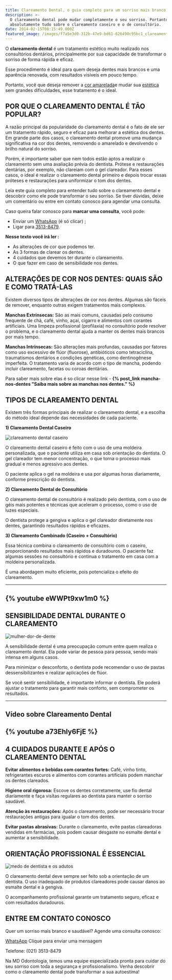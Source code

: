 ```yaml
---
title: Clareamento Dental, o guia completo para um sorriso mais branco.
description: >-
  O clareamento dental pode mudar completamente o seu sorriso. Portanto saiba
  absolutamente tudo sobre o clareamento caseiro e o de consultório.
date: 2014-02-15T08:15:49.000Z
featured_image: /images/f7a5e3d0-312b-47e9-bd61-626490c95bc1_clareamento-dental.jpg
---
```

O **clareamento dental** é um tratamento estético muito realizado nos consultórios dentários, principalmente por sua capacidade de transformar o sorriso de forma rápida e eficaz.

Esse procedimento é ideal para quem deseja dentes mais brancos e uma aparência renovada, com resultados visíveis em pouco tempo.

Portanto, você que deseja remover a [cor amarelada](https://mdfrossard.com.br/mancha-nos-dentes/)e mudar sua [estética](/tratamentos/estetica-dos-dentes/) sem grandes dificuldades, esse tratamento é o ideal. 

## POR QUE O CLAREAMENTO DENTAL É TÃO POPULAR?

A razão principal da popularidade do clareamento dental é o fato de ele ser um tratamento rápido, seguro e eficaz para melhorar a estética dos dentes. Em grande parte dos casos, o clareamento dental promove uma mudança significativa na cor dos dentes, removendo o amarelado e devolvendo o brilho natural do sorriso.

Porém, é importante saber que nem todos estão aptos a realizar o clareamento sem uma avaliação prévia do dentista. Prótese e restaurações dentárias, por exemplo, não clareiam com o gel clareador. Para esses casos, o ideal é realizar o clareamento dental primeiro e depois trocar essas próteses e restaurações para uniformizar o tom dos dentes.

Leia este guia completo para entender tudo sobre o clareamento dental e descobrir como ele pode transformar o seu sorriso. Se tiver dúvidas, deixe um comentário ou entre em contato conosco para agendar uma consulta.

Caso queira falar conosco para **marcar uma consulta**, você pode: 

* Enviar um [WhatsApp](https://api.whatsapp.com/send?phone=55021976637803) (é só clicar) ; 
* Ligar para [3513-8479](tel:2135138479).

**Nesse texto você irá ler :**

* As alterações de cor que podemos ter.
* As 3 formas de clarear os dentes.
* 4 cuidados que devemos ter durante o clareamento.
* O que fazer em caso de sensibilidade nos dentes. 


## ALTERAÇÕES DE COR NOS DENTES: QUAIS SÃO E COMO TRATÁ-LAS

Existem diversos tipos de alterações de cor nos dentes. Algumas são fáceis de remover, enquanto outras exigem tratamentos mais complexos.

**Manchas Extrínsecas:** São as mais comuns, causadas pelo consumo frequente de chá, café, vinho, açaí, cigarro e alimentos com corantes artificiais. Uma limpeza profissional (profilaxia) no consultório pode resolver o problema, e o clareamento dental ajuda a manter os dentes mais brancos por mais tempo.

**Manchas Intrínsecas:** São alterações mais profundas, causadas por fatores como uso excessivo de flúor (fluorose), antibióticos como tetraciclina, traumatismos dentários e condições genéticas, como dentinogênese imperfeita. O tratamento varia de acordo com o tipo de mancha, podendo incluir clareamento, facetas ou coroas dentárias.

Para saber mais sobre elas é so clicar nesse link - **{% post_link mancha-nos-dentes "Saiba mais sobre as manchas nos dentes." %}**

## TIPOS DE CLAREAMENTO DENTAL

Existem três formas principais de realizar o clareamento dental, e a escolha do método ideal depende das necessidades de cada paciente.

**1) Clareamento Dental Caseiro**

![clareamento dental caseiro](/images/123d72d1-a2aa-4d76-8429-73076d9b1f80_clareamento-dental-caseiro.jpg) 

O clareamento dental caseiro é feito com o uso de uma moldeira personalizada, que o paciente utiliza em casa sob orientação do dentista. O gel clareador tem menor concentração, o que torna o processo mais gradual e menos agressivo aos dentes. 

O paciente aplica o gel na moldeira e usa por algumas horas diariamente, conforme prescrição do dentista.

**2) Clareamento Dental de Consultório**

O clareamento dental de consultório é realizado pelo dentista, com o uso de géis mais potentes e técnicas que aceleram o processo, como o uso de luzes especiais. 

O dentista protege a gengiva e aplica o gel clareador diretamente nos dentes, garantindo resultados rápidos e eficazes.

**3) Clareamento Combinado (Caseiro + Consultório)**

Essa técnica combina o clareamento de consultório com o caseiro, proporcionando resultados mais rápidos e duradouros. O paciente faz algumas sessões no consultório e continua o tratamento em casa com a moldeira personalizada. 

É uma abordagem muito eficiente, pois potencializa o efeito do clareamento.


---
{% youtube eWWPt9xw1m0 %}
---


## SENSIBILIDADE DENTAL DURANTE O CLAREAMENTO

![mulher-dor-de-dente](/images/ca17b49e-2473-4548-8421-7b453bd8f3b8_mulher-dor-de-dente.jpg) 

A sensibilidade dental é uma preocupação comum entre quem realiza o clareamento dental. Ela pode variar de pessoa para pessoa, sendo mais intensa em alguns casos. 

Para minimizar o desconforto, o dentista pode recomendar o uso de pastas dessensibilizantes e realizar aplicações de flúor.

Se você sentir sensibilidade, é importante informar o dentista. Ele poderá ajustar o tratamento para garantir mais conforto, sem comprometer os resultados.


----
## Vídeo sobre Clareamento Dental


{% youtube a73Ehly6FjE %}
---


## 4 CUIDADOS DURANTE E APÓS O CLAREAMENTO DENTAL

**Evitar alimentos e bebidas com corantes fortes:** Café, vinho tinto, refrigerantes escuros e alimentos com corantes artificiais podem manchar os dentes clareados.

**Higiene oral rigorosa:** Escove os dentes corretamente, use fio dental diariamente e faça visitas regulares ao dentista para manter o sorriso saudável.

**Atenção às restaurações:** Após o clareamento, pode ser necessário trocar restaurações antigas para igualar o tom dos dentes.

**Evitar pastas abrasivas:** Durante o clareamento, evite pastas clareadoras vendidas em farmácias, pois podem causar desgaste no esmalte dental e aumentar a sensibilidade.

## ORIENTAÇÃO PROFISSIONAL É ESSENCIAL

![medo de dentista e os adutos](/images/110ed6be-4d06-4d2c-a7df-90d7e7b1d5f9_medo-de-dentista-e-os-adutos.jpg) 

O clareamento dental deve sempre ser feito sob a orientação de um dentista. O uso inadequado de produtos clareadores pode causar danos ao esmalte dental e à gengiva. 

O acompanhamento profissional garante um tratamento seguro, eficaz e com resultados duradouros.

## ENTRE EM CONTATO CONOSCO

Quer um sorriso mais branco e saudável? Agende uma consulta conosco:

[WhatsApp](https://api.whatsapp.com/send?phone=55021976637803) Clique para enviar uma mensagem 

Telefone: (021) 3513-8479

Na MD Odontologia, temos uma equipe especializada pronta para cuidar do seu sorriso com toda a segurança e profissionalismo. Venha descobrir como o clareamento dental pode transformar a sua autoestima!

